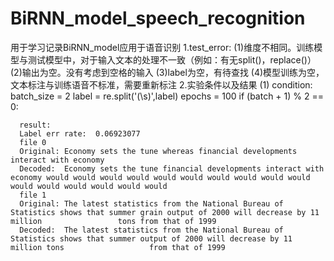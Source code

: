 # BiRNN_model_speech_recognition
用于学习记录BiRNN_model应用于语音识别
1.test_error:
  (1)维度不相同。训练模型与测试模型中，对于输入文本的处理不一致（例如：有无split()，replace()）
  (2)输出为空。没有考虑到空格的输入
  (3)label为空，有待查找
  (4)模型训练为空，文本标注与训练语音不标准，需要重新标注
2.实验条件以及结果
  (1)
      condition:
      batch_size = 2
      label = re.split('(\s)',label)
      epochs = 100
      if (batch + 1) % 2 == 0:
      
      result:
      Label err rate:  0.06923077
      file 0
      Original: Economy sets the tune whereas financial developments interact with economy
      Decoded:  Economy sets the tune financial developments interact with economy would would would would would would would would would would                   would would would would would would 
      file 1
      Original: The latest statistics from the National Bureau of Statistics shows that summer grain output of 2000 will decrease by 11 million                 tons from that of 1999
      Decoded:  The latest statistics from the National Bureau of Statistics shows that summer output of 2000 will decrease by 11 million tons                   from that of 1999 
